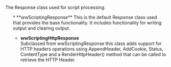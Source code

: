 ﻿The Response class used for script processing. 
<ul>
* **wwScriptingResponse**  
This is the default Response class used that provides the base functionality. It includes functionality for writing output and clearing output.

* **wwScriptingHttpResponse**  
Subclassed from wwScriptingResponse this class adds support for HTTP headers operations using AppendHeader, AddCookie, Status, ContentType and a RenderHttpHeader() method that can be called to retrieve the HTTP Header.
</ul>